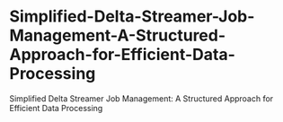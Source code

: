 # Simplified-Delta-Streamer-Job-Management-A-Structured-Approach-for-Efficient-Data-Processing
Simplified Delta Streamer Job Management: A Structured Approach for Efficient Data Processing

